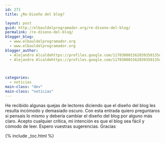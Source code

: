 ```yaml
---
id: 271
title: ¿Re-Diseño del blog?

layout: post
guid: http://elbauldelprogramador.org/re-diseno-del-blog/
permalink: /re-diseno-del-blog/
blogger_blog:
  - www.elbauldelprogramador.org
  - www.elbauldelprogramador.org
blogger_author:
  - Alejandro Alcaldehttps://profiles.google.com/117030001562039350135noreply@blogger.com
  - Alejandro Alcaldehttps://profiles.google.com/117030001562039350135noreply@blogger.com

  
  
categories:
  - noticias
main-class: "dev"
main-class: "noticias"
---
```

He recibido algunas quejas de lectores diciendo que el diseño del blog les resulta incómodo y demasiado oscuro. Con esta entrada quiero preguntaros si pensais lo mismo y debería cambiar el diseño del blog por alguno más claro. Acepto cualquier crítica, mi intención es que el blog sea fácil y cómodo de leer. Espero vuestras sugerencias. Gracias



{% include _toc.html %}
